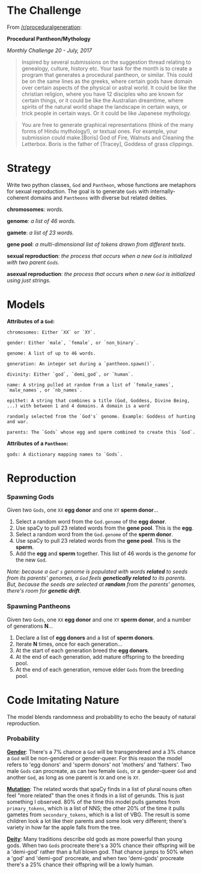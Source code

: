 # The Challenge

From [/r/proceduralgeneration](https://www.reddit.com/r/proceduralgeneration/comments/6lt82x/monthly_challenge_20_july_2017_procedural/):

**Procedural Pantheon/Mythology**

_Monthly Challenge 20 - July, 2017_

> Inspired by several submissions on the suggestion thread relating to genealogy, culture, history etc. Your task for the month is to create a program that generates a procedural pantheon, or similar. This could be on the same lines as the greeks, where certain gods have domain over certain aspects of the physical or astral world. It could be like the christian religion, where you have 12 disciples who are known for certain things, or it could be like the Australian dreamtime, where spirits of the natural world shape the landscape in certain ways, or trick people in certain ways. Or it could be like Japanese mythology.

> You are free to generate graphical representations (think of the many forms of Hindu mythology!), or textual ones. For example, your submission could make.[Boris] God of Fire, Walnuts and Cleaning the Letterbox. Boris is the father of [Tracey], Goddess of grass clippings.


# Strategy

Write two python classes, `God` and `Pantheon`, whose functions are metaphors for sexual reproduction. The goal is to generate `Gods` with internally-coherent domains and `Pantheons` with diverse but related deities.

**chromosomes**: _words._

**genome**: _a list of 46 words._

**gamete**: _a list of 23 words._

**gene pool**: _a multi-dimensional list of tokens drawn from different texts._

**sexual reproduction**: _the process that occurs when a new `God` is initialized with two parent `Gods`._

**asexual reproduction**: _the process that occurs when a new `God` is initialized using just strings._


# Models

**Attributes of a `God`:**

```
chromosomes: Either `XX` or `XY`.

gender: Either `male`, `female`, or `non_binary`.

genome: A list of up to 46 words.

generation: An integer set during a `pantheon.spawn()`.

divinity: Either `god`, `demi_god`, or `human`.

name: A string pulled at random from a list of `female_names`, `male_names`, or `nb_names`.

epithet: A string that combines a title (God, Goddess, Divine Being, ...) with between 1 and 4 domains. A domain is a word 

randomly selected from the `God's` genome. Example: Goddess of hunting and war.

parents: The `Gods` whose egg and sperm combined to create this `God`.
```

**Attributes of a `Pantheon`:**

```
gods: A dictionary mapping names to `Gods`.
```

# Reproduction

### Spawning Gods

Given two `Gods`, one `XX` **egg donor** and one `XY` **sperm donor**...

1. Select a random word from the `God.genome` of the **egg donor**.
1. Use spaCy to pull 23 related words from the **gene pool**. This is the **egg**.
1. Select a random word from the `God.genome` of the **sperm donor**.
1. Use spaCy to pull 23 related words from the **gene pool**. This is the **sperm**.
1. Add the **egg** and **sperm** together. This list of 46 words is the *genome* for the new `God`.

_Note: because a `God's` genome is populated with words **related** to seeds from its parents' genomes, a `God` feels **genetically related** to its parents. But, because the seeds are selected at **random** from the parents' genomes, there's room for **genetic drift**._

### Spawning Pantheons

Given two `Gods`, one `XX` **egg donor** and one `XY` **sperm donor**, and a number of generations **N**...

1. Declare a list of **egg donors** and a list of **sperm donors**.
1. Iterate **N** times, once for each generation...
1. At the start of each generation breed the **egg donors**.
1. At the end of each generation, add mature offspring to the breeding pool.
1. At the end of each generation, remove elder `Gods` from the breeding pool.


# Code Imitating Nature

The model blends randomness and probability to echo the beauty of natural reproduction.

### Probability

**[Gender](https://github.com/carawarner/procgen/blob/master/pantheon/scripts/gods.py#L26-L35)**: There's a 7% chance a `God` will be transgendered and a 3% chance a `God` will be non-gendered or gender-queer. For this reason the model refers to 'egg donors' and 'sperm donors' not 'mothers' and 'fathers'. Two male `Gods` can procreate, as can two female `Gods`, or a gender-queer `God` and another `God`, as long as one parent is `XX` and one is `XY`.

**[Mutation](https://github.com/carawarner/procgen/blob/master/pantheon/scripts/gods.py#L170-L172)**: The related words that spaCy finds in a list of plural nouns often feel "more related" than the ones it finds in a list of gerunds. This is just something I observed. 80% of the time this model pulls gametes from `primary_tokens`, which is a list of NNS; the other 20% of the time it pulls gametes from `secondary_tokens`, which is a list of VBG. The result is some children look a lot like their parents and some look very different; there's variety in how far the apple falls from the tree.

**[Deity](https://github.com/carawarner/procgen/blob/master/pantheon/scripts/gods.py#L26-L35)**: Many traditions describe old gods as more powerful than young gods. When two `Gods` procreate there's a 30% chance their offspring will be a 'demi-god' rather than a full blown god. That chance jumps to 50% when a 'god' and 'demi-god' procreate, and when two 'demi-gods' procreate there's a 25% chance their offspring will be a lowly human.

